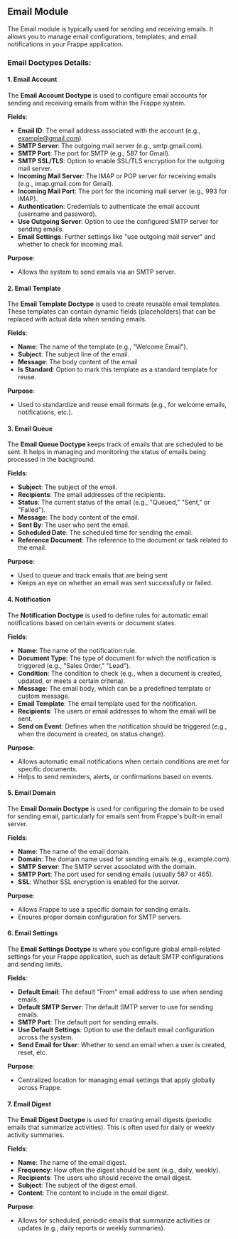 ## Email Module

The Email module is typically used for sending and receiving emails. It allows you to manage email configurations, templates, and email notifications in your Frappe application.

### Email Doctypes Details:

#### 1. Email Account

The **Email Account Doctype** is used to configure email accounts for sending and receiving emails from within the Frappe system.

**Fields**:
- **Email ID**: The email address associated with the account (e.g., example@gmail.com).
- **SMTP Server**: The outgoing mail server (e.g., smtp.gmail.com).
- **SMTP Port**: The port for SMTP (e.g., 587 for Gmail).
- **SMTP SSL/TLS**: Option to enable SSL/TLS encryption for the outgoing mail server.
- **Incoming Mail Server**: The IMAP or POP server for receiving emails (e.g., imap.gmail.com for Gmail).
- **Incoming Mail Port**: The port for the incoming mail server (e.g., 993 for IMAP).
- **Authentication**: Credentials to authenticate the email account (username and password).
- **Use Outgoing Server**: Option to use the configured SMTP server for sending emails.
- **Email Settings**: Further settings like "use outgoing mail server" and whether to check for incoming mail.

**Purpose**:
- Allows the system to send emails via an SMTP server.


#### 2. Email Template

The **Email Template Doctype** is used to create reusable email templates. These templates can contain dynamic fields (placeholders) that can be replaced with actual data when sending emails.

**Fields**:
- **Name**: The name of the template (e.g., "Welcome Email").
- **Subject**: The subject line of the email.
- **Message**: The body content of the email
- **Is Standard**: Option to mark this template as a standard template for reuse.

**Purpose**:
- Used to standardize and reuse email formats (e.g., for welcome emails, notifications, etc.).


#### 3. Email Queue

The **Email Queue Doctype** keeps track of emails that are scheduled to be sent. It helps in managing and monitoring the status of emails being processed in the background.

**Fields**:
- **Subject**: The subject of the email.
- **Recipients**: The email addresses of the recipients.
- **Status**: The current status of the email (e.g., "Queued," "Sent," or "Failed").
- **Message**: The body content of the email.
- **Sent By**: The user who sent the email.
- **Scheduled Date**: The scheduled time for sending the email.
- **Reference Document**: The reference to the document or task related to the email.

**Purpose**:
- Used to queue and track emails that are being sent 
- Keeps an eye on whether an email was sent successfully or failed.

#### 4. Notification

The **Notification Doctype** is used to define rules for automatic email notifications based on certain events or document states.

**Fields**:
- **Name**: The name of the notification rule.
- **Document Type**: The type of document for which the notification is triggered (e.g., "Sales Order," "Lead").
- **Condition**: The condition to check (e.g., when a document is created, updated, or meets a certain criteria).
- **Message**: The email body, which can be a predefined template or custom message.
- **Email Template**: The email template used for the notification.
- **Recipients**: The users or email addresses to whom the email will be sent.
- **Send on Event**: Defines when the notification should be triggered (e.g., when the document is created, on status change).

**Purpose**:
- Allows automatic email notifications when certain conditions are met for specific documents.
- Helps to send reminders, alerts, or confirmations based on events.

#### 5. Email Domain

The **Email Domain Doctype** is used for configuring the domain to be used for sending email, particularly for emails sent from Frappe's built-in email server.

**Fields**:
- **Name**: The name of the email domain.
- **Domain**: The domain name used for sending emails (e.g., example.com).
- **SMTP Server**: The SMTP server associated with the domain.
- **SMTP Port**: The port used for sending emails (usually 587 or 465).
- **SSL**: Whether SSL encryption is enabled for the server.

**Purpose**:
- Allows Frappe to use a specific domain for sending emails.
- Ensures proper domain configuration for SMTP servers.

#### 6. Email Settings

The **Email Settings Doctype** is where you configure global email-related settings for your Frappe application, such as default SMTP configurations and sending limits.

**Fields**:
- **Default Email**: The default "From" email address to use when sending emails.
- **Default SMTP Server**: The default SMTP server to use for sending emails.
- **SMTP Port**: The default port for sending emails.
- **Use Default Settings**: Option to use the default email configuration across the system.
- **Send Email for User**: Whether to send an email when a user is created, reset, etc.

**Purpose**:
- Centralized location for managing email settings that apply globally across Frappe.

#### 7. Email Digest

The **Email Digest Doctype** is used for creating email digests (periodic emails that summarize activities). This is often used for daily or weekly activity summaries.

**Fields**:
- **Name**: The name of the email digest.
- **Frequency**: How often the digest should be sent (e.g., daily, weekly).
- **Recipients**: The users who should receive the email digest.
- **Subject**: The subject of the digest email.
- **Content**: The content to include in the email digest.

**Purpose**:
- Allows for scheduled, periodic emails that summarize activities or updates (e.g., daily reports or weekly summaries).
